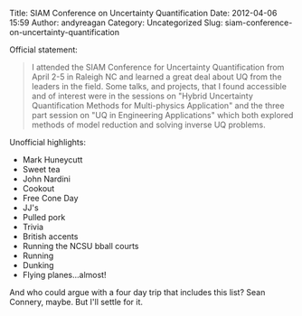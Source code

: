 Title: SIAM Conference on Uncertainty Quantification
Date: 2012-04-06 15:59
Author: andyreagan
Category: Uncategorized
Slug: siam-conference-on-uncertainty-quantification

Official statement:

> I attended the SIAM Conference for Uncertainty Quantification from
> April 2-5 in Raleigh NC and learned a great deal about UQ from the
> leaders in the field. Some talks, and projects, that I found
> accessible and of interest were in the sessions on "Hybrid Uncertainty
> Quantification Methods for Multi-physics Application" and the three
> part session on "UQ in Engineering Applications" which both explored
> methods of model reduction and solving inverse UQ problems.

Unofficial highlights:

-   Mark Huneycutt
-   Sweet tea
-   John Nardini
-   Cookout
-   Free Cone Day
-   JJ's
-   Pulled pork
-   Trivia
-   British accents
-   Running the NCSU bball courts
-   Running
-   Dunking
-   Flying planes...almost!

And who could argue with a four day trip that includes this list? Sean
Connery, maybe. But I'll settle for it.
